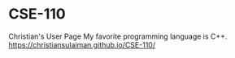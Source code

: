 # CSE-110
Christian's User Page
My favorite programming language is C++.
https://christiansulaiman.github.io/CSE-110/
